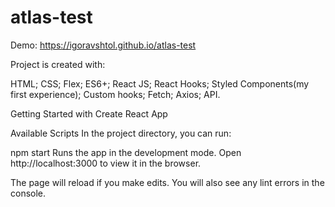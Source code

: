 # atlas-test
Demo:
https://igoravshtol.github.io/atlas-test

Project is created with:

HTML;
CSS;
Flex;
ES6+;
React JS;
React Hooks;
Styled Components(my first experience);
Custom hooks;
Fetch;
Axios;
API.

Getting Started with Create React App

Available Scripts
In the project directory, you can run:

npm start
Runs the app in the development mode.
Open http://localhost:3000 to view it in the browser.

The page will reload if you make edits.
You will also see any lint errors in the console.
